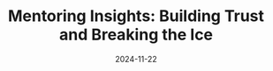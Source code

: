 ---
title: "Mentoring Insights: Building Trust and Breaking the Ice"
date: "2024-11-22"
presenter: "Kaha Mason"
summary: "Kaha Mason shares his experiences mentoring junior developers and non-technical individuals, highlighting the importance of breaking the ice and building rapport to ease anxiety and encourage open communication. His key takeaway is that establishing trust early helps mentees express challenges and fosters a productive mentoring relationship."
tags: ["mentoring", "soft skills", "junior developers", "professional development"]
---